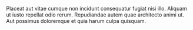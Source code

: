 Placeat aut vitae cumque non incidunt consequatur fugiat nisi illo.
Aliquam ut iusto repellat odio rerum.
Repudiandae autem quae architecto animi ut.
Aut possimus doloremque et quia harum culpa quisquam.